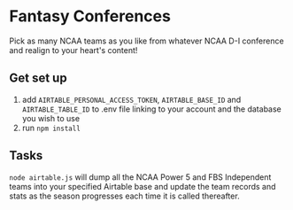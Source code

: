 # Fantasy Conferences

Pick as many NCAA teams as you like from whatever NCAA D-I conference and realign to your heart's content!

## Get set up
1. add `AIRTABLE_PERSONAL_ACCESS_TOKEN`, `AIRTABLE_BASE_ID` and `AIRTABLE_TABLE_ID` to .env file linking to your account and the database you wish to use
1. run `npm install`


## Tasks

`node airtable.js` will dump all the NCAA Power 5 and FBS Independent teams into your specified Airtable base and update the team records and stats as the season progresses each time it is called thereafter.
